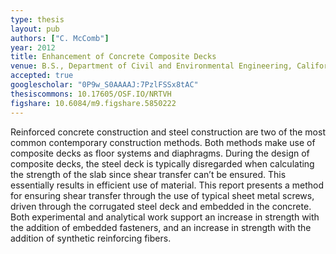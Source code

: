 ```yaml
---
type: thesis
layout: pub
authors: ["C. McComb"]
year: 2012
title: Enhancement of Concrete Composite Decks
venue: B.S., Department of Civil and Environmental Engineering, California State University Fresno
accepted: true
googlescholar: "0P9w_S0AAAAJ:7PzlFSSx8tAC"
thesiscommons: 10.17605/OSF.IO/NRTVH
figshare: 10.6084/m9.figshare.5850222
---
```

Reinforced concrete construction and steel construction are two of the most common contemporary construction methods. Both methods make use of composite decks as floor systems and diaphragms. During the design of composite decks, the steel deck is typically disregarded when calculating the strength of the slab since shear transfer can’t be ensured. This essentially results in efficient use of material. This report presents a method for ensuring shear transfer through the use of typical sheet metal screws, driven through the corrugated steel deck and embedded in the concrete. Both experimental and analytical work support an increase in strength with the addition of embedded fasteners, and an increase in strength with the addition of synthetic reinforcing fibers.
